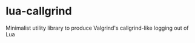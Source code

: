 lua-callgrind
=============

Minimalist utility library to produce Valgrind's callgrind-like logging out of Lua
